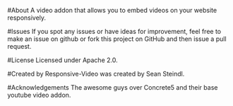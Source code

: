 #About
A video addon that allows you to embed videos on your website responsively. 

#Issues
If you spot any issues or have ideas for improvement, feel free to make an issue on github or fork this project on GitHub and then issue a pull request.

#License
Licensed under Apache 2.0.

#Created by
Responsive-Video was created by Sean Steindl.

#Acknowledgements
The awesome guys over Concrete5 and their base youtube video addon.